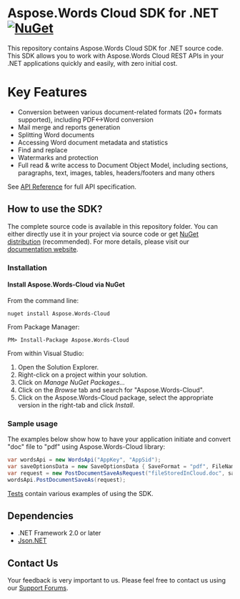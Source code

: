 # Aspose.Words Cloud SDK for .NET [![NuGet](https://img.shields.io/nuget/v/Aspose.Words-Cloud.svg)](https://www.nuget.org/packages/Aspose.Words-Cloud/)
This repository contains Aspose.Words Cloud SDK for .NET source code. This SDK allows you to work with Aspose.Words Cloud REST APIs in your .NET applications quickly and easily, with zero initial cost.

# Key Features
* Conversion between various document-related formats (20+ formats supported), including PDF<->Word conversion
* Mail merge and reports generation 
* Splitting Word documents
* Accessing Word document metadata and statistics
* Find and replace
* Watermarks and protection
* Full read & write access to Document Object Model, including sections, paragraphs, text, images, tables, headers/footers and many others

See [API Reference](https://apireference.aspose.cloud/words/) for full API specification.

## How to use the SDK?
The complete source code is available in this repository folder. You can either directly use it in your project via source code or get [NuGet distribution](https://www.nuget.org/packages/Aspose.Words-Cloud/) (recommended). For more details, please visit our [documentation website](https://docs.aspose.cloud/display/wordscloud/Available+SDKs#AvailableSDKs-.NET).

### Installation

#### Install Aspose.Words-Cloud via NuGet

From the command line:

	nuget install Aspose.Words-Cloud

From Package Manager:

	PM> Install-Package Aspose.Words-Cloud

From within Visual Studio:

1. Open the Solution Explorer.
2. Right-click on a project within your solution.
3. Click on *Manage NuGet Packages...*
4. Click on the *Browse* tab and search for "Aspose.Words-Cloud".
5. Click on the Aspose.Words-Cloud package, select the appropriate version in the right-tab and click *Install*.

### Sample usage

The examples below show how to have your application initiate and convert "doc" file to "pdf" using Aspose.Words-Cloud library:
```csharp
var wordsApi = new WordsApi("AppKey", "AppSid");
var saveOptionsData = new SaveOptionsData { SaveFormat = "pdf", FileName = "destination.pdf" };
var request = new PostDocumentSaveAsRequest("fileStoredInCloud.doc", saveOptionsData);            
wordsApi.PostDocumentSaveAs(request);
```

[Tests](Aspose.Words.Cloud.Sdk.Tests) contain various examples of using the SDK.

## Dependencies
- .NET Framework 2.0 or later
- [Json.NET](https://www.nuget.org/packages/Newtonsoft.Json/)

## Contact Us
Your feedback is very important to us. Please feel free to contact us using our [Support Forums](https://forum.aspose.cloud/c/words).
